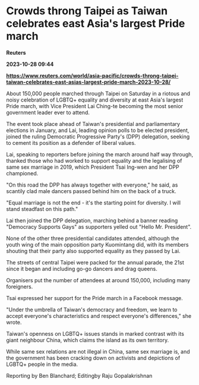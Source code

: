 # Crowds throng Taipei as Taiwan celebrates east Asia's largest Pride march
**Reuters**

**2023-10-28 09:44**

**https://www.reuters.com/world/asia-pacific/crowds-throng-taipei-taiwan-celebrates-east-asias-largest-pride-march-2023-10-28/**

About 150,000 people marched through Taipei on Saturday in a riotous and noisy celebration of LGBTQ+ equality and diversity at east Asia's largest Pride march, with Vice President Lai Ching-te becoming the most senior government leader ever to attend.

The event took place ahead of Taiwan's presidential and parliamentary elections in January, and Lai, leading opinion polls to be elected president, joined the ruling Democratic Progressive Party's (DPP) delegation, seeking to cement its position as a defender of liberal values.

Lai, speaking to reporters before joining the march around half way through, thanked those who had worked to support equality and the legalising of same sex marriage in 2019, which President Tsai Ing-wen and her DPP championed.

"On this road the DPP has always together with everyone," he said, as scantily clad male dancers passed behind him on the back of a truck.

"Equal marriage is not the end - it's the starting point for diversity. I will stand steadfast on this path."

Lai then joined the DPP delegation, marching behind a banner reading "Democracy Supports Gays" as supporters yelled out "Hello Mr. President".

None of the other three presidential candidates attended, although the youth wing of the main opposition party Kuomintang did, with its members shouting that their party also supported equality as they passed by Lai.

The streets of central Taipei were packed for the annual parade, the 21st since it began and including go-go dancers and drag queens.

Organisers put the number of attendees at around 150,000, including many foreigners.

Tsai expressed her support for the Pride march in a Facebook message.

"Under the umbrella of Taiwan's democracy and freedom, we learn to accept everyone's characteristics and respect everyone's differences," she wrote.

Taiwan's openness on LGBTQ+ issues stands in marked contrast with its giant neighbour China, which claims the island as its own territory.

While same sex relations are not illegal in China, same sex marriage is, and the government has been cracking down on activists and depictions of LGBTQ+ people in the media.

Reporting by Ben Blanchard; Editingby Raju Gopalakrishnan